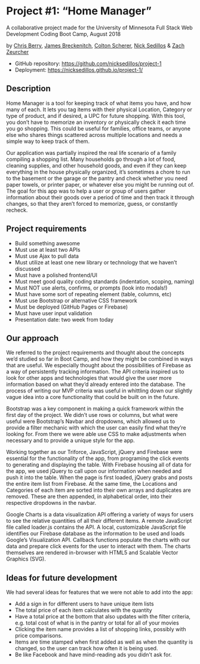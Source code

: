 # Project #1: “Home Manager”

A collaborative project made for the University of Minnesota Full Stack Web Development Coding Boot Camp, August 2018

by [Chris Berry](https://github.com/Casttle), [James Breckenitch](https://github.com/jrbreckenitch), [Colton Scherer](https://github.com/Cmoney45), [Nick Sedillos](https://nicksedillos.github.io/) & [Zach Zeurcher](https://github.com/zachscodecamp)

* GitHub repository: https://github.com/nicksedillos/project-1
* Deployment: https://nicksedillos.github.io/project-1/

## Description

Home Manager is a tool for keeping track of what items you have, and how many of each. It lets you tag items with their physical Location, Category or type of product, and if desired, a UPC for future shopping. With this tool, you don’t have to memorize an inventory or physically check it each time you go shopping. This could be useful for families, office teams, or anyone else who shares things scattered across multiple locations and needs a simple way to keep track of them.

Our application was partially inspired the real life scenario of a family compiling a shopping list. Many households go through a lot of food, cleaning supplies, and other household goods, and even if they can keep everything in the house physically organized, it’s sometimes a chore to run to the basement or the garage or the pantry and check whether you need paper towels, or printer paper, or whatever else you might be running out of. The goal for this app was to help a user or group of users gather information about their goods over a period of time and then track it through changes, so that they aren’t forced to memorize, guess, or constantly recheck.

## Project requirements

* Build something awesome
* Must use at least two APIs
* Must use Ajax to pull data
* Must utilize at least one new library or technology that we haven’t discussed
* Must have a polished frontend/UI
* Must meet good quality coding standards (indentation, scoping, naming)
* Must NOT use alerts, confirms, or prompts (look into modals!)
* Must have some sort of repeating element (table, columns, etc)
* Must use Bootstrap or alternative CSS framework
* Must be deployed (GitHub Pages or Firebase)
* Must have user input validation
* Presentation date: two week from today

## Our approach

We referred to the project requirements and thought about the concepts we’d studied so far in Boot Camp, and how they might be combined in ways that are useful. We especially thought about the possibilities of Firebase as a way of persistently tracking information. The API criteria inspired us to look for other apps and technologies that would give the user more information based on what they’d already entered into the database. The process of writing our MVP criteria was useful in whittling down our slightly vague idea into a core functionality that could be built on in the future.

Bootstrap was a key component in making a quick framework within the first day of the project. We didn’t use rows or columns, but what were useful were Bootstrap’s Navbar and dropdowns, which allowed us to provide a filter mechanic with which the user can easily find what they’re looking for. From there we were able use CSS to make adjustments when necessary and to provide a unique style for the app.

Working together as our Triforce, JavaScript, jQuery and Firebase were essential for the functionality of the app, from programing the click events to generating and displaying the table. With Firebase housing all of data for the app, we used jQuery to call upon our information when needed and push it into the table. When the page is first loaded, jQuery grabs and posts the entire item list from Firebase. At the same time, the Locations and Categories of each item are sorted into their own arrays and duplicates are removed. These are then appended, in alphabetical order, into their respective dropdowns in the navbar.

Google Charts is a data visualization API offering a variety of ways for users to see the relative quantities of all their different items. A remote JavaScript file called loader.js contains the API. A local, customizable JavaScript file identifies our Firebase database as the information to be used and loads Google’s Visualization API. Callback functions populate the charts with our data and prepare click events for the user to interact with them. The charts themselves are rendered in-browser with HTML5 and Scalable Vector Graphics (SVG).

## Ideas for future development

We had several ideas for features that we were not able to add into the app:

* Add a sign in for different users to have unique item lists
* The total price of each item calculates with the quantity
* Have a total price at the bottom that also updates with the filter criteria, e.g. total cost of what is in the pantry or total for all of your movies
* Clicking the item name provides a list of shopping links, possibly with price comparisons.
* Items are time stamped when first added as well as when the quantity is changed, so the user can track how often it is being used.
* Be like Facebook and have mind-reading ads you didn't ask for.